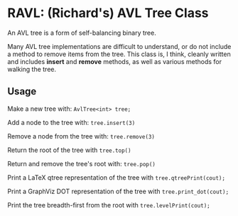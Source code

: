 RAVL: (Richard's) AVL Tree Class
================================

An AVL tree is a form of self-balancing binary tree.

Many AVL tree implementations are difficult to understand, or do not include
a method to remove items from the tree. This class is, I think, cleanly written
and includes **insert** and **remove** methods, as well as various methods for
walking the tree.

Usage
-----
Make a new tree with: `AvlTree<int> tree;`

Add a node to the tree with: `tree.insert(3)`

Remove a node from the tree with: `tree.remove(3)`

Return the root of the tree with `tree.top()`

Return and remove the tree's root with: `tree.pop()`

Print a LaTeX qtree representation of the tree with `tree.qtreePrint(cout);`

Print a GraphViz DOT representation of the tree with `tree.print_dot(cout);`

Print the tree breadth-first from the root with `tree.levelPrint(cout);`
